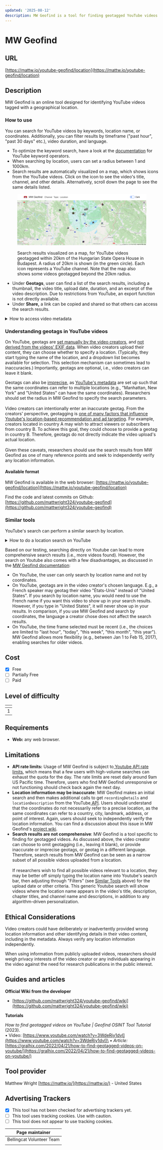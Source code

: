 ```yaml
---
updated: '2025-08-12'
description: MW Geofind is a tool for finding geotagged YouTube videos.
---
```


# MW Geofind

## URL

[https://mattw.io/youtube-geofind/location](https://mattw.io/youtube-geofind/location)

## Description

MW Geofind is an online tool designed for identifying YouTube videos tagged with a geographical location.

### How to use

You can search for YouTube videos by keywords, location name, or coordinates. Additionally, you can filter results by timeframe ("past hour", "past 30 days" etc.), video duration, and language.

* To optimize the keyword search, have a look at the [documentation](https://github.com/mattwright324/youtube-geofind/wiki/YouTube-Keyword-Operators) for YouTube keyword operators.
* When searching by location, users can set a radius between 1 and 1000km.
* Search results are automatically visualized on a map, which shows icons from the YouTube videos. Click on the icon to see the video's title, channel, and other details. Alternatively, scroll down the page to see the same details listed.

<figure><img src=".gitbook/assets/map.png" alt=""><figcaption><p>Search results visualized on a map, for YouTube videos geotagged within 20km of the Hungarian State Opera House in Budapest. A radius of 20km is shown (in the green circle). Each icon represents a YouTube channel. Note that the map also shows some videos geotagged beyond the 20km radius.</p></figcaption></figure>

* Under **Geotags**, user can find a list of the search results, including a thumbnail, the video title, upload date, duration, and an excerpt of the video description. Due to restrictions from YouTube, an export function is not directly available.
* Under **Share,** a link can be copied and shared so that others can access the search results.

<details>

<summary>How to access video metadata</summary>

To access the metadata, scroll down to view the search results and click "View metadata". This opens a new tab in your web browser, showing the metadata through another tool, [MW Metadata - Bulk](https://mattw.io/youtube-metadata/bulk), by the same developer.&#x20;

<figure><img src=".gitbook/assets/geofind_ex.png" alt=""><figcaption><p>View metadata - marked in blue</p></figcaption></figure>

Here is an excerpt showing some of the JSON data available. (JSON is a format for structuring and storing data, where information is stored in text and as name-value pairs.) For each video, you will find metadata such as the date and time of upload, the geotag, and other information such as counts for the number of views, likes, favorites, and comments for the video. \
\
<img src=".gitbook/assets/json ex.png" alt="" data-size="original">\


Unfortunately, a bulk export function is not available [due to Youtube policy](https://github.com/mattwright324/youtube-metadata/discussions/150).

</details>

### **Understanding geotags in YouTube videos**

On YouTube, geotags are [set manually by the video creators](https://support.google.com/youtube/answer/7638112?hl=en\&co=GENIE.Platform%3DDesktop), and [not derived from the videos' EXIF data](https://github.com/mattwright324/youtube-geofind/wiki). When video creators upload their content, they can choose whether to specify a location. (Typically, they start typing the name of the location, and a dropdown list becomes available for selection. This selection mechanism can sometimes lead to inaccuracies.) Importantly, geotags are optional, i.e., video creators can leave it blank.&#x20;

Geotags can also be [imprecise](https://github.com/mattwright324/youtube-geofind/wiki), as [YouTube's metadata](https://developers.google.com/youtube/v3/docs/search/list) are set up such that the same coordinates can refer to multiple locations (e.g., "Manhattan, New York" and "United States" can have the same coordinates). Researchers should set the radius in MW Geofind to specify the search parameters. \
\
Video creators can intentionally enter an inaccurate geotag. From the creators' perspective, geotagging is [one of many factors that influence Youtube's location-based recommendation and ad targeting](https://support.google.com/youtube/answer/7638112?hl=en\&co=GENIE.Platform%3DAndroid). For example, creators located in country A may wish to attract viewers or subscribers from country B. To achieve this goal, they could choose to provide a geotag in country B. Therefore, geotags do not directly indicate the video upload's actual location. \
\
Given these caveats, researchers should use the search results from MW Geofind as one of many reference points and seek to independently verify any location information.

#### Available format

MW Geofind is available in the web browser: [https://mattw.io/youtube-geofind/location](https://mattw.io/youtube-geofind/location)

Find the code and latest commits on Github: [https://github.com/mattwright324/youtube-geofind](https://github.com/mattwright324/youtube-geofind)

### Similar tools

YouTube's search can perform a similar search by location.&#x20;

<details>

<summary>How to do a location search on YouTube</summary>

1. Enter a location name in the search bar.
2. Click "Filters".
3. Select "Location".\
   <img src=".gitbook/assets/options.png" alt="" data-size="original">

</details>

Based on our testing, searching directly on Youtube can lead to more comprehensive search results (i.e., more videos found). However, the search on Youtube also comes with a few disadvantages, as discussed in the [MW Geofind documentation](https://github.com/mattwright324/youtube-geofind/wiki):

* On YouTube, the user can only search by location name and not by coordinates.
* On YouTube, geotags are in the video creator's chosen language. E.g., a French speaker may geotag their video "États-Unis" instead of "United States". If you search by location name, you would need to use the French name if you want this video to show up in your search results. However, if you type in "United States", it will never show up in your results. In comparison, if you use MW Geofind and search by coordinates, the language a creator chose does not affect the search results.
* On YouTube, the time frame selected must be recent (i.e., the choices are limited to "last hour", "today", "this week", "this month", "this year"). MW Geofind allows more flexibility (e.g., between Jan 1 to Feb 15, 2017), enabling searches for older videos.

## Cost

* [x] Free
* [ ] Partially Free
* [ ] Paid

## Level of difficulty

<table><thead><tr><th data-type="rating" data-max="5"></th></tr></thead><tbody><tr><td>1</td></tr></tbody></table>

## Requirements

* **Web:** any web browser.

## Limitations

* **API rate limits:** Usage of MW Geofind is subject to[ Youtube API rate limits](https://github.com/mattwright324/youtube-geofind/issues/11), which means that a few users with high-volume searches can exhaust the quota for the day. The rate limits are reset daily around 9am US Pacific time. Therefore, users who find MW Geofind unresponsive or not functioning should check back again the next day.
* **Location information may be inaccurate**: MW Geofind makes an initial search and then makes additional calls to get `recordingDetails` and `locationDescription` from the YouTube[ API](https://developers.google.com/youtube/v3/docs/videos#recordingDetails). Users should understand that the coordinates do not necessarily refer to a precise location, as the same coordinates can refer to a country, city, landmark, address, or point of interest. Again, users should seek to independently verify the location information. You can find a discussion about this issue in MW Geofind's [project wiki](https://github.com/mattwright324/youtube-geofind/wiki).
* **Search results are not comprehensive**: MW Geofind is a tool specific to finding for geotagged videos. As discussed above, the video creator can choose to omit geotagging (i.e., leaving it blank), or provide inaccurate or imprecise geotags, or geotag in a different language. Therefore, search results from MW Geofind can be seen as a narrow subset of all possible videos uploaded from a location. \
  \
  If researchers wish to find all possible videos relevant to a location, they may be better off simply typing the location name into Youtube's search bar, then adjusting through "Filters" (see [Similar Tools](./#similar-tools) above) for the upload date or other criteria. This generic Youtube search will show videos where the location name appears in the video's title, description, chapter titles, and channel name and descriptions, in addition to any algorithm-driven personalization.&#x20;

## Ethical Considerations

Video creators could have deliberately or inadvertently provided wrong location information and other identifying details in their video content, including in the metadata. Always verify any location information independently.

When using information from publicly uploaded videos, researchers should weigh privacy interests of the video creator or any individuals appearing in the video against the need for research publications in the public interest.

## Guides and articles

**Official Wiki** **from the developer**

* [https://github.com/mattwright324/youtube-geofind/wiki](https://github.com/mattwright324/youtube-geofind/wiki)

**Tutorials**

_How to find geotagged videos on YouTube | Geofind OSINT Tool Tutorial_ (2023).\
• Video: [https://www.youtube.com/watch?v=3WdeRiy1dvI](https://www.youtube.com/watch?v=3WdeRiy1dvI)\
• _Article:_ [https://gralhix.com/2022/04/21/how-to-find-geotagged-videos-on-youtube/](https://gralhix.com/2022/04/21/how-to-find-geotagged-videos-on-youtube/)

## Tool provider

Matthew Wright [https://mattw.io/](https://mattw.io/) - United States

## Advertising Trackers

* [x] This tool has not been checked for advertising trackers yet.
* [ ] This tool uses tracking cookies. Use with caution.
* [ ] This tool does not appear to use tracking cookies.

| Page maintainer           |
| ------------------------- |
| Bellingcat Volunteer Team |
|                           |
